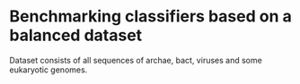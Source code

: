 Benchmarking classifiers based on a balanced dataset 
=======================================================


Dataset consists of all sequences of archae, bact, viruses and some eukaryotic genomes. 

